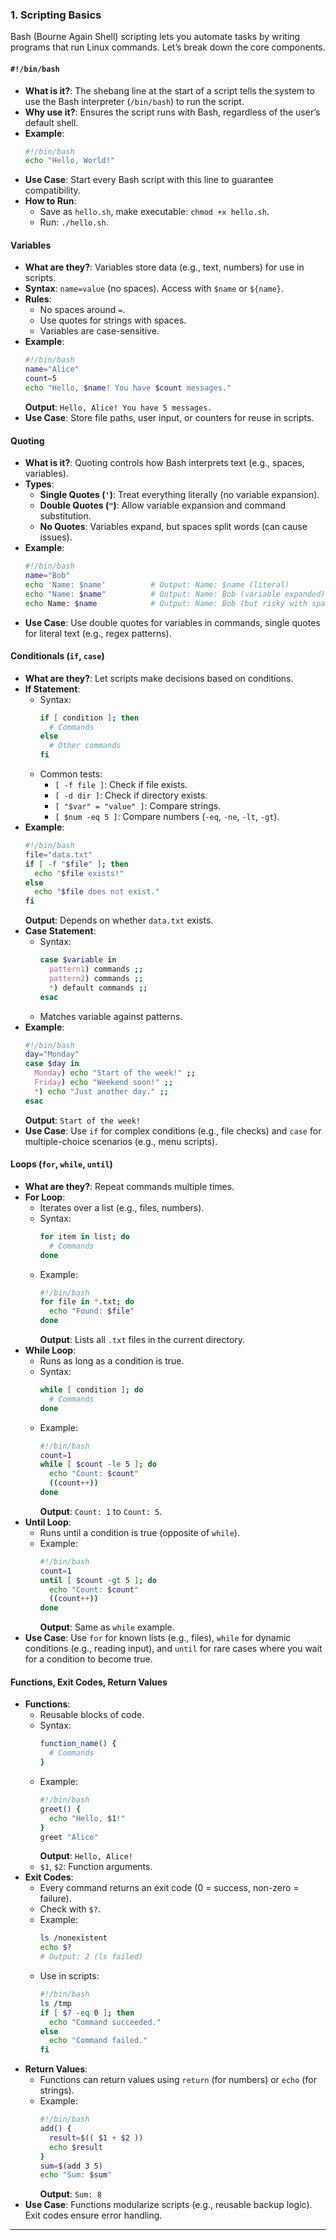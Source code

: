 ### 1. Scripting Basics

Bash (Bourne Again Shell) scripting lets you automate tasks by writing programs that run Linux commands. Let’s break down the core components.

#### `#!/bin/bash`
- **What is it?**: The shebang line at the start of a script tells the system to use the Bash interpreter (`/bin/bash`) to run the script.
- **Why use it?**: Ensures the script runs with Bash, regardless of the user’s default shell.
- **Example**:
  ```bash
  #!/bin/bash
  echo "Hello, World!"
  ```
- **Use Case**: Start every Bash script with this line to guarantee compatibility.
- **How to Run**:
  - Save as `hello.sh`, make executable: `chmod +x hello.sh`.
  - Run: `./hello.sh`.

#### Variables
- **What are they?**: Variables store data (e.g., text, numbers) for use in scripts.
- **Syntax**: `name=value` (no spaces). Access with `$name` or `${name}`.
- **Rules**:
  - No spaces around `=`.
  - Use quotes for strings with spaces.
  - Variables are case-sensitive.
- **Example**:
  ```bash
  #!/bin/bash
  name="Alice"
  count=5
  echo "Hello, $name! You have $count messages."
  ```
  **Output**: `Hello, Alice! You have 5 messages.`
- **Use Case**: Store file paths, user input, or counters for reuse in scripts.

#### Quoting
- **What is it?**: Quoting controls how Bash interprets text (e.g., spaces, variables).
- **Types**:
  - **Single Quotes (`'`)**: Treat everything literally (no variable expansion).
  - **Double Quotes (`"`)**: Allow variable expansion and command substitution.
  - **No Quotes**: Variables expand, but spaces split words (can cause issues).
- **Example**:
  ```bash
  #!/bin/bash
  name="Bob"
  echo 'Name: $name'          # Output: Name: $name (literal)
  echo "Name: $name"          # Output: Name: Bob (variable expanded)
  echo Name: $name            # Output: Name: Bob (but risky with spaces)
  ```
- **Use Case**: Use double quotes for variables in commands, single quotes for literal text (e.g., regex patterns).

#### Conditionals (`if`, `case`)
- **What are they?**: Let scripts make decisions based on conditions.
- **If Statement**:
  - Syntax:
    ```bash
    if [ condition ]; then
      # Commands
    else
      # Other commands
    fi
    ```
  - Common tests:
    - `[ -f file ]`: Check if file exists.
    - `[ -d dir ]`: Check if directory exists.
    - `[ "$var" = "value" ]`: Compare strings.
    - `[ $num -eq 5 ]`: Compare numbers (`-eq`, `-ne`, `-lt`, `-gt`).
- **Example**:
  ```bash
  #!/bin/bash
  file="data.txt"
  if [ -f "$file" ]; then
    echo "$file exists!"
  else
    echo "$file does not exist."
  fi
  ```
  **Output**: Depends on whether `data.txt` exists.
- **Case Statement**:
  - Syntax:
    ```bash
    case $variable in
      pattern1) commands ;;
      pattern2) commands ;;
      *) default commands ;;
    esac
    ```
  - Matches variable against patterns.
- **Example**:
  ```bash
  #!/bin/bash
  day="Monday"
  case $day in
    Monday) echo "Start of the week!" ;;
    Friday) echo "Weekend soon!" ;;
    *) echo "Just another day." ;;
  esac
  ```
  **Output**: `Start of the week!`
- **Use Case**: Use `if` for complex conditions (e.g., file checks) and `case` for multiple-choice scenarios (e.g., menu scripts).

#### Loops (`for`, `while`, `until`)
- **What are they?**: Repeat commands multiple times.
- **For Loop**:
  - Iterates over a list (e.g., files, numbers).
  - Syntax:
    ```bash
    for item in list; do
      # Commands
    done
    ```
  - Example:
    ```bash
    #!/bin/bash
    for file in *.txt; do
      echo "Found: $file"
    done
    ```
    **Output**: Lists all `.txt` files in the current directory.
- **While Loop**:
  - Runs as long as a condition is true.
  - Syntax:
    ```bash
    while [ condition ]; do
      # Commands
    done
    ```
  - Example:
    ```bash
    #!/bin/bash
    count=1
    while [ $count -le 5 ]; do
      echo "Count: $count"
      ((count++))
    done
    ```
    **Output**: `Count: 1` to `Count: 5`.
- **Until Loop**:
  - Runs until a condition is true (opposite of `while`).
  - Example:
    ```bash
    #!/bin/bash
    count=1
    until [ $count -gt 5 ]; do
      echo "Count: $count"
      ((count++))
    done
    ```
    **Output**: Same as `while` example.
- **Use Case**: Use `for` for known lists (e.g., files), `while` for dynamic conditions (e.g., reading input), and `until` for rare cases where you wait for a condition to become true.

#### Functions, Exit Codes, Return Values
- **Functions**:
  - Reusable blocks of code.
  - Syntax:
    ```bash
    function_name() {
      # Commands
    }
    ```
  - Example:
    ```bash
    #!/bin/bash
    greet() {
      echo "Hello, $1!"
    }
    greet "Alice"
    ```
    **Output**: `Hello, Alice!`
  - `$1`, `$2`: Function arguments.
- **Exit Codes**:
  - Every command returns an exit code (0 = success, non-zero = failure).
  - Check with `$?`.
  - Example:
    ```bash
    ls /nonexistent
    echo $?
    # Output: 2 (ls failed)
    ```
  - Use in scripts:
    ```bash
    #!/bin/bash
    ls /tmp
    if [ $? -eq 0 ]; then
      echo "Command succeeded."
    else
      echo "Command failed."
    fi
    ```
- **Return Values**:
  - Functions can return values using `return` (for numbers) or `echo` (for strings).
  - Example:
    ```bash
    #!/bin/bash
    add() {
      result=$(( $1 + $2 ))
      echo $result
    }
    sum=$(add 3 5)
    echo "Sum: $sum"
    ```
    **Output**: `Sum: 8`
- **Use Case**: Functions modularize scripts (e.g., reusable backup logic). Exit codes ensure error handling.

---
